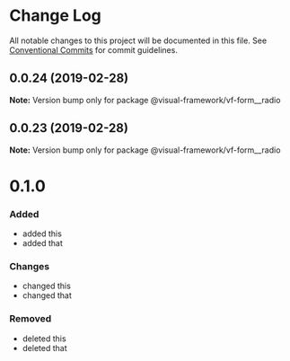 # Change Log

All notable changes to this project will be documented in this file.
See [Conventional Commits](https://conventionalcommits.org) for commit guidelines.

## 0.0.24 (2019-02-28)

**Note:** Version bump only for package @visual-framework/vf-form__radio





## 0.0.23 (2019-02-28)

**Note:** Version bump only for package @visual-framework/vf-form__radio





# 0.1.0

### Added
- added this
- added that

### Changes

- changed this
- changed that

### Removed

- deleted this
- deleted that
